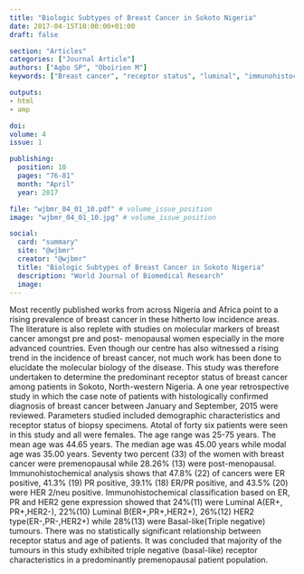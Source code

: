 ```yaml
---
title: "Biologic Subtypes of Breast Cancer in Sokoto Nigeria"
date: 2017-04-15T10:00:00+01:00
draft: false

section: "Articles"
categories: ["Journal Article"]
authors: ["Agbo SP", "Oboirien M"]
keywords: ["Breast cancer", "receptor status", "luminal", "immunohistochemistry"]

outputs: 
- html
- amp

doi:
volume: 4
issue: 1

publishing:
  position: 10
  pages: "76-81"
  month: "April"
  year: 2017

file: "wjbmr_04_01_10.pdf" # volume_issue_position
image: "wjbmr_04_01_10.jpg" # volume_issue_position

social:
  card: "summary"
  site: "@wjbmr"
  creator: "@wjbmr"
  title: "Biologic Subtypes of Breast Cancer in Sokoto Nigeria"
  description: "World Journal of Biomedical Research"
  image:
---
```

Most recently published works from across Nigeria and Africa point to a rising prevalence of breast cancer in
these hitherto low incidence areas. The literature is also replete with studies on molecular markers of breast
cancer amongst pre and post- menopausal women especially in the more advanced countries. Even though our
centre has also witnessed a rising trend in the incidence of breast cancer, not much work has been done to
elucidate the molecular biology of the disease. This study was therefore undertaken to determine the
predominant receptor status of breast cancer among patients in Sokoto, North-western Nigeria. A one year
retrospective study in which the case note of patients with histologically confirmed diagnosis of breast cancer
between January and September, 2015 were reviewed. Parameters studied included demographic
characteristics and receptor status of biopsy specimens. Atotal of forty six patients were seen in this study and
all were females. The age range was 25-75 years. The mean age was 44.65 years. The median age was 45.00
years while modal age was 35.00 years. Seventy two percent (33) of the women with breast cancer were premenopausal while 28.26% (13) were post-menopausal. Immunohistochemical analysis shows that 47.8% (22)
of cancers were ER positive, 41.3% (19) PR positive, 39.1% (18) ER/PR positive, and 43.5% (20) were HER
2/neu positive. Immunohistochemical classification based on ER, PR and HER2 gene expression showed that
24%(11) were Luminal A(ER+, PR+,HER2-), 22%(10) Luminal B(ER+,PR+,HER2+), 26%(12) HER2
type(ER-,PR-,HER2+) while 28%(13) were Basal-like(Triple negative) tumours. There was no statistically
significant relationship between receptor status and age of patients. It was concluded that majority of the
tumours in this study exhibited triple negative (basal-like) receptor characteristics in a predominantly
premenopausal patient population.